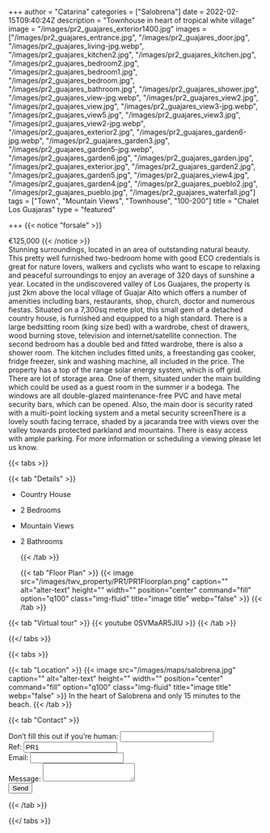 +++
author = "Catarina"
categories = ["Salobrena"]
date = 2022-02-15T09:40:24Z
description = "Townhouse in heart of tropical white village"
image = "/images/pr2_guajares_exterior1400.jpg"
images = ["/images/pr2_guajares_entrance.jpg", "/images/pr2_guajares_door.jpg", "/images/pr2_guajares_living-jpg.webp", "/images/pr2_guajares_kitchen2.jpg", "/images/pr2_guajares_kitchen.jpg", "/images/pr2_guajares_bedroom2.jpg", "/images/pr2_guajares_bedroom1.jpg", "/images/pr2_guajares_bedroom.jpg", "/images/pr2_guajares_bathroom.jpg", "/images/pr2_guajares_shower.jpg", "/images/pr2_guajares_view-jpg.webp", "/images/pr2_guajares_view2.jpg", "/images/pr2_guajares_view.jpg", "/images/pr2_guajares_view3-jpg.webp", "/images/pr2_guajares_view5.jpg", "/images/pr2_guajares_view3.jpg", "/images/pr2_guajares_view2-jpg.webp", "/images/pr2_guajares_exterior2.jpg", "/images/pr2_guajares_garden6-jpg.webp", "/images/pr2_guajares_garden3.jpg", "/images/pr2_guajares_garden5-jpg.webp", "/images/pr2_guajares_garden6.jpg", "/images/pr2_guajares_garden.jpg", "/images/pr2_guajares_exterior.jpg", "/images/pr2_guajares_garden2.jpg", "/images/pr2_guajares_garden5.jpg", "/images/pr2_guajares_view4.jpg", "/images/pr2_guajares_garden4.jpg", "/images/pr2_guajares_pueblo2.jpg", "/images/pr2_guajares_pueblo.jpg", "/images/pr2_guajares_waterfall.jpg"]
tags = ["Town", "Mountain Views", "Townhouse", "100-200"]
title = "Chalet Los Guajaras"
type = "featured"

+++
{{< notice "forsale" >}}

€125,000 {{< /notice >}}   
Stunning surroundings, located in an area of outstanding natural beauty. This pretty well furnished two-bedroom home with good ECO credentials is great for nature lovers, walkers and cyclists who want to escape to relaxing and peaceful surroundings to enjoy an average of 320 days of sunshine a year. Located in the undiscovered valley of Los Guajares, the property is just 2km above the local village of Guajar Alto which offers a number of amenities including bars, restaurants, shop, church, doctor and numerous fiestas. Situated on a 7,300sq metre plot, this small gem of a detached country house, is furnished and equipped to a high standard. There is a large bedsitting room (king size bed) with a wardrobe, chest of drawers, wood burning stove, television and internet/satellite connection. The second bedroom has a double bed and fitted wardrobe, there is also a shower room. The kitchen includes fitted units, a freestanding gas cooker, fridge freezer, sink and washing machine, all included in the price. The property has a top of the range solar energy system, which is off grid. There are lot of storage area. One of them, situated under the main building which could be used as a guest room in the summer ir a bodega. The windows are all double-glazed maintenance-free PVC and have metal security bars, which can be opened. Also, the main door is security rated with a multi-point locking system and a metal security screenThere is a lovely south facing terrace, shaded by a jacaranda tree with views over the valley towards protected parkland and mountains. There is easy access with ample parking. For more information or scheduling a viewing please let us know.

{{< tabs >}}

{{< tab "Details" >}}

* Country House
* 2 Bedrooms
* Mountain Views
* 2 Bathrooms

  {{< /tab >}}

  {{< tab "Floor Plan" >}} {{< image src="/images/twv_property/PR1/PR1Floorplan.png" caption="" alt="alter-text" height="" width="" position="center" command="fill" option="q100" class="img-fluid" title="image title" webp="false" >}} {{< /tab >}}

{{< tab "Virtual tour" >}} {{< youtube 0SVMaAR5JIU >}} {{< /tab >}}

{{</ tabs >}}

{{< tabs >}}

{{< tab "Location" >}}
{{< image src="/images/maps/salobrena.jpg" caption="" alt="alter-text" height="" width="" position="center" command="fill" option="q100" class="img-fluid" title="image title" webp="false" >}}
In the heart of Salobrena and only 15 minutes to the beach. {{< /tab >}}

{{< tab "Contact" >}} <form name="propertyContact" method="POST" netlify-honeypot="bot-field" data-netlify="true">
<div class="form-group">
<label>Don’t fill this out if you’re human: <input name="bot-field" /></label>
</div>
<div class="form-group">
<label>Ref: <input name="property-ref" class="form-control" value="PR1" readonly/></label>
</div>
<div class="form-group">
<label>Email: <input type="text" class="form-control" name="email" /></label>
</div>
<div class="form-group">
<label>Message: </label> <textarea name="message" class="form-control"></textarea>
</div>
<button type="submit" class="btn btn-primary">Send</button>
</form> {{< /tab >}}

{{</ tabs >}}